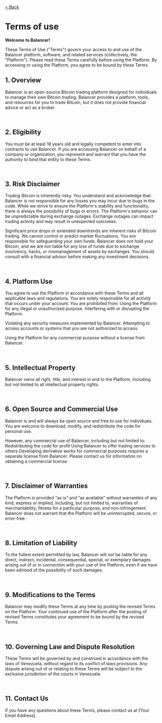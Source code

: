 [< Back](../../README.md#sections)

# Terms of use

**Welcome to Balancer!**

These Terms of Use ("Terms") govern your access to and use of the Balancer platform, software, and related services (collectively, the "Platform"). Please read these Terms carefully before using the Platform. By accessing or using the Platform, you agree to be bound by these Terms.

## 1. Overview

Balancer is an open-source Bitcoin trading platform designed for individuals to manage their own Bitcoin trading. Balancer provides a platform, tools, and resources for you to trade Bitcoin, but it does not provide financial advice or act as a broker.

<br/>

## 2. Eligibility

You must be at least 18 years old and legally competent to enter into contracts to use Balancer. If you are accessing Balancer on behalf of a company or organization, you represent and warrant that you have the authority to bind that entity to these Terms.

<br/>

## 3. Risk Disclaimer

Trading Bitcoin is inherently risky. You understand and acknowledge that:
Balancer is not responsible for any losses you may incur due to bugs in the code. While we strive to ensure the Platform's stability and functionality, there is always the possibility of bugs or errors.
The Platform's behavior can be unpredictable during exchange outages. Exchange outages can impact trading activity and may result in unexpected outcomes.

Significant price drops or extended downtrends are inherent risks of Bitcoin trading. We cannot control or predict market fluctuations.
You are responsible for safeguarding your own funds. Balancer does not hold your Bitcoin, and we are not liable for any loss of funds due to exchange insolvency, hacks, or mismanagement of assets by exchanges.
You should consult with a financial advisor before making any investment decisions.

<br/>

## 4. Platform Use

You agree to use the Platform in accordance with these Terms and all applicable laws and regulations. You are solely responsible for all activity that occurs under your account. You are prohibited from:
Using the Platform for any illegal or unauthorized purpose.
Interfering with or disrupting the Platform.

Violating any security measures implemented by Balancer.
Attempting to access accounts or systems that you are not authorized to access.

Using the Platform for any commercial purpose without a license from Balancer.

<br/>

## 5. Intellectual Property

Balancer owns all right, title, and interest in and to the Platform, including but not limited to all intellectual property rights.

<br/>

## 6. Open Source and Commercial Use

Balancer is and will always be open source and free to use for individuals. You are welcome to download, modify, and redistribute the code for personal use.

However, any commercial use of Balancer, including but not limited to:
Redistributing the code for profit
Using Balancer to offer trading services to others
Developing derivative works for commercial purposes
requires a separate license from Balancer. Please contact us for information on obtaining a commercial license.

<br/>

## 7. Disclaimer of Warranties

The Platform is provided "as is" and "as available" without warranties of any kind, express or implied, including, but not limited to, warranties of merchantability, fitness for a particular purpose, and non-infringement. Balancer does not warrant that the Platform will be uninterrupted, secure, or error-free.

<br/>

## 8. Limitation of Liability

To the fullest extent permitted by law, Balancer will not be liable for any direct, indirect, incidental, consequential, special, or exemplary damages arising out of or in connection with your use of the Platform, even if we have been advised of the possibility of such damages.

<br/>

## 9. Modifications to the Terms

Balancer may modify these Terms at any time by posting the revised Terms on the Platform. Your continued use of the Platform after the posting of revised Terms constitutes your agreement to be bound by the revised Terms.

<br/>

## 10. Governing Law and Dispute Resolution

These Terms will be governed by and construed in accordance with the laws of Venezuela, without regard to its conflict of laws provisions. Any dispute arising out of or relating to these Terms will be subject to the exclusive jurisdiction of the courts in Venezuela.

<br/>

## 11. Contact Us

If you have any questions about these Terms, please contact us at [Your Email Address].
